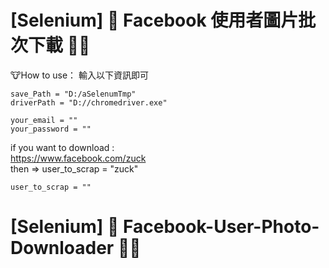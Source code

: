 # [Selenium] 🐄 Facebook 使用者圖片批次下載 🥛🥛

🐮How to use： 輸入以下資訊即可

```
save_Path = "D:/aSelenumTmp"
driverPath = "D://chromedriver.exe"

your_email = ""
your_password = ""

```
if you want to download :  
https://www.facebook.com/zuck  
then =>  user_to_scrap = "zuck"
```
user_to_scrap = ""
```

# [Selenium] 🐄 Facebook-User-Photo-Downloader 🥛🥛
